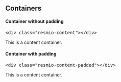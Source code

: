 Containers
----------

<h4>Container without padding</h4>
<div class="row">
    <div class="col-md-6">
        <pre>&lt;div class="resmio-content"&gt;&lt;/div&gt;</pre>
    </div>
    <div class="col-md-6">
        <div class="resmio-content">
            This is a content container.
        </div>
    </div>
</div>

<h4>Container with padding</h4>
<div class="row">
    <div class="col-md-6">
        <pre>&lt;div class="resmio-content-padded"&gt;&lt;/div&gt;</pre>
    </div>
    <div class="col-md-6">
        <div class="resmio-content-padded">
            This is a content container.
        </div>
    </div>
</div>
